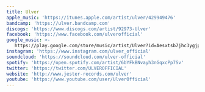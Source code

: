 ```yaml
---
title: Ulver
apple_music: 'https://itunes.apple.com/artist/ulver/429949476'
bandcamp: 'https://ulver.bandcamp.com'
discogs: 'https://www.discogs.com/artist/92973-Ulver'
facebook: 'https://www.facebook.com/ulverofficial'
google_music: >-
   https://play.google.com/store/music/artist/Ulver?id=Aesxtsb7jhc3ygjp3cjjxehgd2i
instagram: 'https://www.instagram.com/ulver_official'
soundcloud: 'https://soundcloud.com/ulver-official'
spotify: 'https://open.spotify.com/artist/6bYFkBNvayh3nGqxcPp7Sv'
twitter: 'https://twitter.com/ULVEROFFICIAL'
website: 'http://www.jester-records.com/ulver'
youtube: 'https://www.youtube.com/user/UlverOfficial'
---
```

